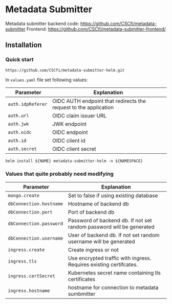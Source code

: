 # Metadata Submitter

Metadata submitter backend code: https://github.com/CSCfi/metadata-submitter
Frontend: https://github.com/CSCfi/metadata-submitter-frontend/

## Installation

### Quick start

    https://github.com/CSCfi/metadata-submitter-helm.git

In `values.yaml` file set following values:

| Parameter | Explanation |
| --------- |  ----------- |
| `auth.idpReferer` | OIDC AUTH endpoint that redirects the request to the application |
| `auth.url` | OIDC claim issuer URL |
| `auth.jwk` | JWK endpoint |
| `auth.oidc` | OIDC endpoint |
| `auth.id` | OIDC client id |
| `auth.secret` | OIDC client secret |

    helm install ${NAME} metadata-submitter-helm -n ${NAMESPACE}

### Values that quite probably need modifying

| Parameter | Explanation |
| --------- |  ----------- |
| `mongo.create` | Set to false if using existing database |
| `dbConnection.hostname` | Hostname of backend db |
| `dbConnection.port` | Port of backend db |
| `dbConnection.password` | Password of backend db. If not set random password will be generated |
| `dbConnection.username` | User of backend db. If not set random username will be generated |
| `ingress.create` | Create ingress or not |
| `ingress.tls` | Use encrypted traffic with ingress. Requires existing certifcates. |
| `ingress.certSecret` | Kubernetes secret name containing tls certificates |
| `ingress.hostname` | hostname for connection to metadata sumbmitter |

